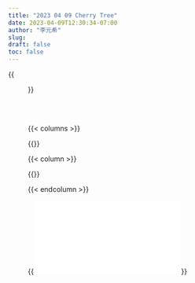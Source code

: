 ```yaml
---
title: "2023 04 09 Cherry Tree"
date: 2023-04-09T12:30:34-07:00
author: "李元希"
slug:
draft: false
toc: false
---
```


{{<figure src="/files/cherry1.jpg" class="fullwidth"> }}

<br />
<br />

{{< columns >}}

{{<figure-a src="/files/cherry4.jpg" >}}

{{< column >}}

{{<figure-a src="/files/cherry5.jpg" >}}

{{< endcolumn >}}

{{<iframe src="//player.bilibili.com/player.html?aid=910019727&bvid=BV1AM4y1y7qr&cid=1097280387&page=1" scrolling="no" border="0" frameborder="no" framespacing="0" allowfullscreen="true"> </iframe>}}
